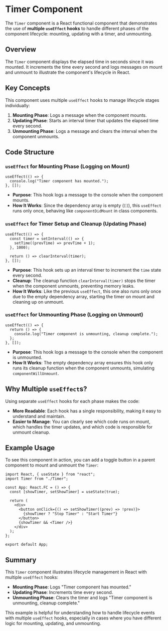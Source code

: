 # Timer Component

The `Timer` component is a React functional component that demonstrates the use of **multiple `useEffect` hooks** to handle different phases of the component lifecycle: mounting, updating with a timer, and unmounting.

## Overview

The `Timer` component displays the elapsed time in seconds since it was mounted. It increments the time every second and logs messages on mount and unmount to illustrate the component's lifecycle in React.

## Key Concepts

This component uses multiple `useEffect` hooks to manage lifecycle stages individually:
1. **Mounting Phase**: Logs a message when the component mounts.
2. **Updating Phase**: Starts an interval timer that updates the elapsed time every second.
3. **Unmounting Phase**: Logs a message and clears the interval when the component unmounts.

## Code Structure

### `useEffect` for Mounting Phase (Logging on Mount)

```tsx
useEffect(() => {
  console.log("Timer component has mounted.");
}, []);
```

- **Purpose**: This hook logs a message to the console when the component mounts.
- **How It Works**: Since the dependency array is empty (`[]`), this `useEffect` runs only once, behaving like `componentDidMount` in class components.

### `useEffect` for Timer Setup and Cleanup (Updating Phase)

```tsx
useEffect(() => {
  const timer = setInterval(() => {
    setTime((prevTime) => prevTime + 1);
  }, 1000);

  return () => clearInterval(timer);
}, []);
```

- **Purpose**: This hook sets up an interval timer to increment the `time` state every second.
- **Cleanup**: The cleanup function `clearInterval(timer)` stops the timer when the component unmounts, preventing memory leaks.
- **How It Works**: Like the previous `useEffect`, this one also runs only once due to the empty dependency array, starting the timer on mount and cleaning up on unmount.

### `useEffect` for Unmounting Phase (Logging on Unmount)

```tsx
useEffect(() => {
  return () => {
    console.log("Timer component is unmounting, cleanup complete.");
  };
}, []);
```

- **Purpose**: This hook logs a message to the console when the component is unmounted.
- **How It Works**: The empty dependency array ensures this hook only runs its cleanup function when the component unmounts, simulating `componentWillUnmount`.

## Why Multiple `useEffect`s?

Using separate `useEffect` hooks for each phase makes the code:
- **More Readable**: Each hook has a single responsibility, making it easy to understand and maintain.
- **Easier to Manage**: You can clearly see which code runs on mount, which handles the timer updates, and which code is responsible for unmount cleanup.

## Example Usage

To see this component in action, you can add a toggle button in a parent component to mount and unmount the `Timer`:

```tsx
import React, { useState } from "react";
import Timer from "./Timer";

const App: React.FC = () => {
  const [showTimer, setShowTimer] = useState(true);

  return (
    <div>
      <button onClick={() => setShowTimer((prev) => !prev)}>
        {showTimer ? "Stop Timer" : "Start Timer"}
      </button>
      {showTimer && <Timer />}
    </div>
  );
};

export default App;
```

## Summary

This `Timer` component illustrates lifecycle management in React with multiple `useEffect` hooks:
- **Mounting Phase**: Logs "Timer component has mounted."
- **Updating Phase**: Increments time every second.
- **Unmounting Phase**: Clears the timer and logs "Timer component is unmounting, cleanup complete."

This example is helpful for understanding how to handle lifecycle events with multiple `useEffect` hooks, especially in cases where you have different logic for mounting, updating, and unmounting.